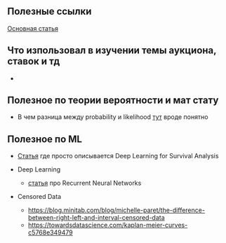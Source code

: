 ## Полезные ссылки

[Основная статья](https://arxiv.org/pdf/1905.03028.pdf)


Что изпользовал в изучении темы аукциона, ставок и тд
--
* 

Полезное по теории вероятности и мат стату
--
* В чем разница между probability и likelihood
[тут](https://medium.com/@abhinav.mahapatra10/probability-vs-likelihood-bab5b2b42150) вроде понятно

Полезное по ML
--
* [Статья](https://towardsdatascience.com/deep-learning-for-survival-analysis-fdd1505293c9) где просто описывается Deep Learning for Survival Analysis

* Deep Learning 
   * [статья](https://medium.com/explore-artificial-intelligence/an-introduction-to-recurrent-neural-networks-72c97bf0912) про Recurrent Neural Networks

* Censored Data
  * https://blog.minitab.com/blog/michelle-paret/the-difference-between-right-left-and-interval-censored-data
  * https://towardsdatascience.com/kaplan-meier-curves-c5768e349479

